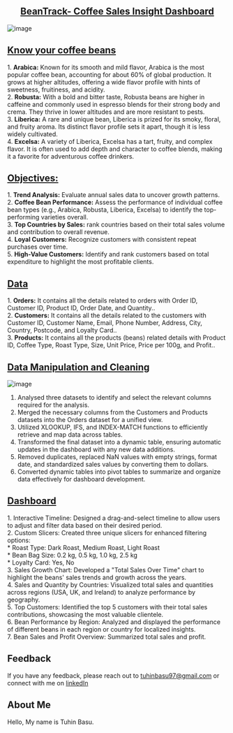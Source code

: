 <div align = "center"><h2><u>BeanTrack- Coffee Sales Insight Dashboard</u></h2></div>

![image](https://github.com/user-attachments/assets/795be1b2-7322-4db1-a9d9-5634b206ec7f)

<h2><u>Know your coffee beans</u></h2>
<p>
1. <b>Arabica:</b> Known for its smooth and mild flavor, Arabica is the most popular coffee bean, accounting for about 60% of global production. It grows at higher altitudes, offering a wide flavor profile with hints of sweetness, fruitiness, and acidity.</br>
2. <b>Robusta:</b> With a bold and bitter taste, Robusta beans are higher in caffeine and commonly used in espresso blends for their strong body and crema. They thrive in lower altitudes and are more resistant to pests.</br>
3. <b>Liberica:</b> A rare and unique bean, Liberica is prized for its smoky, floral, and fruity aroma. Its distinct flavor profile sets it apart, though it is less widely cultivated.</br>
4. <b>Excelsa:</b> A variety of Liberica, Excelsa has a tart, fruity, and complex flavor. It is often used to add depth and character to coffee blends, making it a favorite for adventurous coffee drinkers.</br>
</p>

<h2><u>Objectives:</u></h2>
<p>
1. <b>Trend Analysis:</b> Evaluate annual sales data to uncover growth patterns.</br>
2. <b>Coffee Bean Performance:</b> Assess the performance of individual coffee bean types (e.g., Arabica, Robusta, Liberica, Excelsa) to identify the top-performing varieties overall.</br>
3. <b>Top Countries by Sales:</b> rank countries based on their total sales volume and contribution to overall revenue.</br>
4. <b>Loyal Customers:</b> Recognize customers with consistent repeat purchases over time.</br>
5. <b>High-Value Customers:</b> Identify and rank customers based on total expenditure to highlight the most profitable clients.</br>
</p>

<h2><u>Data</u></h2>
<p>
1. <b>Orders:</b> It contains all the details related to orders with Order ID, Customer ID, Product ID, Order Date, and Quantity..</br>
2. <b>Customers:</b> It contains all the details related to the customers with Customer ID, Customer Name, Email, Phone Number, Address, City, Country, Postcode, and Loyalty Card..</br>
3. <b>Products:</b> It contains all the products (beans) related details with Product ID, Coffee Type, Roast Type, Size, Unit Price, Price per 100g, and Profit..</br>
</p>

<h2><u>Data Manipulation and Cleaning</u></h2>
<p>
  
  ![image](https://github.com/user-attachments/assets/18105188-08f0-4e7c-9810-e9a3155e0eb8)

1. Analysed three datasets to identify and select the relevant columns required for the analysis.</br>
2. Merged the necessary columns from the Customers and Products datasets into the Orders dataset for a unified view.</br>
3. Utilized XLOOKUP, IFS, and INDEX-MATCH functions to efficiently retrieve and map data across tables.</br>
3. Transformed the final dataset into a dynamic table, ensuring automatic updates in the dashboard with any new data additions.</br>
5. Removed duplicates, replaced NaN values with empty strings, format date, and standardized sales values by converting them to dollars.</br>
6. Converted dynamic tables into pivot tables to summarize and organize data effectively for dashboard development.</br>
</p>

<h2><u>Dashboard</u></h2>
1. Interactive Timeline: Designed a drag-and-select timeline to allow users to adjust and filter data based on their desired period.</br>
2. Custom Slicers: Created three unique slicers for enhanced filtering options:</br>
  * Roast Type: Dark Roast, Medium Roast, Light Roast</br>
  * Bean Bag Size: 0.2 kg, 0.5 kg, 1.0 kg, 2.5 kg</br>
  * Loyalty Card: Yes, No</br>
3. Sales Growth Chart: Developed a "Total Sales Over Time" chart to highlight the beans' sales trends and growth across the years.</br>
4. Sales and Quantity by Countries: Visualized total sales and quantities across regions (USA, UK, and Ireland) to analyze performance by geography.</br>
5. Top Customers: Identified the top 5 customers with their total sales contributions, showcasing the most valuable clientele.</br>
6. Bean Performance by Region: Analyzed and displayed the performance of different beans in each region or country for localized insights.</br>
7. Bean Sales and Profit Overview: Summarized total sales and profit.</br>

<h2>Feedback</h2>
<p>

If you have any feedback, please reach out to [tuhinbasu97@gmail.com](tuhinbasu97@gmail.com) or connect with me on [linkedIn](https://www.linkedin.com/in/tuhinbasu)
</p>

<h2>About Me</h2>
<p>Hello, My name is Tuhin Basu.<br>
